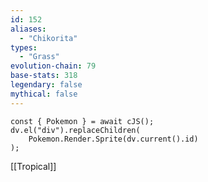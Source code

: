```yaml
---
id: 152
aliases:
  - "Chikorita"
types:
  - "Grass"
evolution-chain: 79
base-stats: 318
legendary: false
mythical: false
---
```

```dataviewjs
const { Pokemon } = await cJS();
dv.el("div").replaceChildren(
	Pokemon.Render.Sprite(dv.current().id)
);
```

[[Tropical]]
